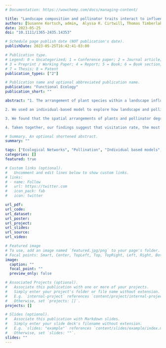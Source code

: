 ```yaml
---
# Documentation: https://wowchemy.com/docs/managing-content/

title: "Landscape composition and pollinator traits interact to influence pollination success in an individual-based model"
authors: [Susanne Kortsch, admin,  Alyssa R. Cirtwill, Thomas Timberlake, Jane Memmott, Liam Kendall, Tomas Roslin, Giovanni Strona]
date: 2023-05-25
doi: "10.1111/1365-2435.14353"

# Schedule page publish date (NOT publication's date).
publishDate: 2023-05-25T16:42:41-03:00

# Publication type.
# Legend: 0 = Uncategorized; 1 = Conference paper; 2 = Journal article;
# 3 = Preprint / Working Paper; 4 = Report; 5 = Book; 6 = Book section;
# 7 = Thesis; 8 = Patent
publication_types: ["2"]

# Publication name and optional abbreviated publication name.
publication: "Functional Ecology"
publication_short: ""

abstract: "1. The arrangement of plant species within a landscape influences pollination via changes in pollinator movement trajectories and plant–pollinator encounter rates. Yet the combined effects of landscape composition and pollinator traits (especially specialisation) on pollination success remain hard to quantify empirically.

2. We used an individual-based model to explore how landscape and pollinator specialisation (degree) interact to influence pollination. We modelled variation in the landscape by generating gradients of plant species intermixing—from no mixing to complete intermixing. Furthermore, we varied the level of pollinator specialisation by simulating plant–pollinator (six to eight species) networks of different connectance. We then compared the impacts of these drivers on three proxies for pollination: visitation rate, number of consecutive visits to the focal plant species and expected number of plants pollinated.

3. We found that the spatial arrangements of plants and pollinator degree interact to determine pollination success, and that the influence of these drivers on pollination depends on how pollination is estimated. For most pollinators, visitation rate increases in more plant mixed landscapes. Compared to the two more functional measures of pollination, visitation rate overestimates pollination service. This is particularly severe in landscapes with high plant intermixing and for generalist pollinators. Interestingly, visitation rate is less influenced by pollinator traits (pollinator degree and body size) than are the two functional metrics, likely because ‘visitation rate’ ignores the order in which pollinators visit plants. However, the visitation sequence order is crucial for the expected number of plants pollinated, since only prior visits to conspecific individuals can contribute to pollination. We show here that this order strongly depends on the spatial arrangements of plants, on pollinator traits and on the interaction between them.

4. Taken together, our findings suggest that visitation rate, the most commonly used proxy for pollination in network studies, should be complemented with more functional metrics which reflect the frequency with which individual pollinators revisit the same plant species. Our findings also suggest that measures of landscape structure such as plant intermixing and density—in combination with pollinators' level of specialism—can improve estimates of the probability of pollination."

# Summary. An optional shortened abstract.
summary: ""

tags: ["Ecological Networks", "Pollination", "Individual based models", "Netlogo"]
categories: []
featured: true

# Custom links (optional).
#   Uncomment and edit lines below to show custom links.
# links:
# - name: Follow
#   url: https://twitter.com
#   icon_pack: fab
#   icon: twitter

url_pdf:
url_code:
url_dataset:
url_poster:
url_project:
url_slides:
url_source:
url_video:

# Featured image
# To use, add an image named `featured.jpg/png` to your page's folder. 
# Focal points: Smart, Center, TopLeft, Top, TopRight, Left, Right, BottomLeft, Bottom, BottomRight.
image:
  caption: ""
  focal_point: ""
  preview_only: false

# Associated Projects (optional).
#   Associate this publication with one or more of your projects.
#   Simply enter your project's folder or file name without extension.
#   E.g. `internal-project` references `content/project/internal-project/index.md`.
#   Otherwise, set `projects: []`.
projects: []

# Slides (optional).
#   Associate this publication with Markdown slides.
#   Simply enter your slide deck's filename without extension.
#   E.g. `slides: "example"` references `content/slides/example/index.md`.
#   Otherwise, set `slides: ""`.
slides: ""
---
```

